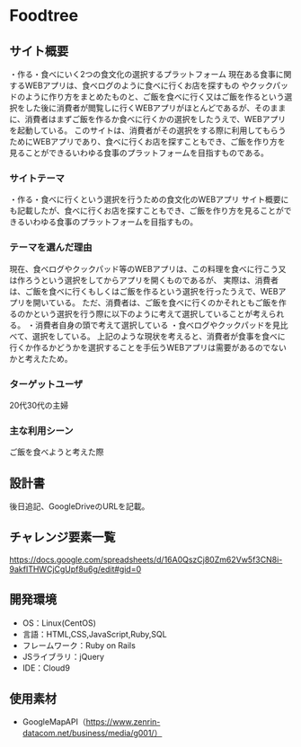 # Foodtree

## サイト概要
・作る・食べにいく2つの食文化の選択するプラットフォーム
現在ある食事に関するWEBアプリは、食べログのように食べに行くお店を探すもの
やクックパッドのように作り方をまとめたものと、ご飯を食べに行く又はご飯を作るという選択をした後に消費者が閲覧しに行くWEBアプリがほとんどであるが、そのままに、消費者はまずご飯を作るか食べに行くかの選択をしたうえで、WEBアプリを起動している。
このサイトは、消費者がその選択をする際に利用してもらうためにWEBアプリであり、食べに行くお店を探すこともでき、ご飯を作り方を見ることができるいわゆる食事のプラットフォームを目指すものである。

### サイトテーマ
・作る・食べに行くという選択を行うための食文化のWEBアプリ
サイト概要にも記載したが、食べに行くお店を探すこともでき、ご飯を作り方を見ることができるいわゆる食事のプラットフォームを目指すもの。


### テーマを選んだ理由
現在、食べログやクックパッド等のWEBアプリは、この料理を食べに行こう又は作ろうという選択をしてからアプリを開くものであるが、
実際は、消費者は、ご飯を食べに行くもしくはご飯を作るという選択を行ったうえで、WEBアプリを開いている。
ただ、消費者は、ご飯を食べに行くのかそれともご飯を作るのかという選択を行う際に以下のように考えて選択していることが考えられる。
・消費者自身の頭で考えて選択している
・食べログやクックパッドを見比べて、選択をしている。
上記のような現状を考えると、消費者が食事を食べに行くか作るかどうかを選択することを手伝うWEBアプリは需要があるのでないかと考えたため。

### ターゲットユーザ
20代30代の主婦

### 主な利用シーン
ご飯を食べようと考えた際

## 設計書
後日追記、GoogleDriveのURLを記載。

## チャレンジ要素一覧
https://docs.google.com/spreadsheets/d/16A0QszCj80Zm62Vw5f3CN8i-9akfITHWCjCgUpf8u6g/edit#gid=0

## 開発環境
- OS：Linux(CentOS)
- 言語：HTML,CSS,JavaScript,Ruby,SQL
- フレームワーク：Ruby on Rails
- JSライブラリ：jQuery
- IDE：Cloud9

## 使用素材
- GoogleMapAPI（https://www.zenrin-datacom.net/business/media/g001/）
